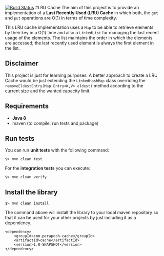 [![Build Status](https://travis-ci.org/marcalperapoch/lru_cache.svg?branch=master)](https://travis-ci.org/marcalperapoch/lru_cache)
#LRU Cache
The aim of this project is to provide an implementation of a **Last Recently Used (LRU) Cache** in which both, the `get`
and `put` operations are O(1) in terms of time complexity.



This LRU cache implementation uses a `Map` to be able to retrieve elements by their key in a O(1) time and also a `LinkedList`
for managing the last recent usage of the elements. The list maintains the order in which the elements are accessed;
 the last recently used element is always the first element in the list.


## Disclaimer
This project is just for learning purposes. A better approach to create a LRU Cache would be just
extending the `LinkedHashMap` class overriding the `removeEldestEntry(Map.Entry<K,V> eldest)` method according to the
current size and the wanted capacity limit.

## Requirements

* **Java 8**
* maven (to compile, run tests and package)

## Run tests

You can run **unit tests** with the following command:

```
$> mvn clean test
```

For the **integration tests** you can execute:

```
$> mvn clean verify
```

## Install the library

```
$> mvn clean install
```

The command above will install the library to your local maven repository so that it can be used for your
other projects by just including it as a dependency.

```maven
<dependency>
    <groupId>com.perapoch.cache</groupId>
    <artifactId>cache</artifactId>
    <version>1.0-SNAPSHOT</version>
</dependency>
```
